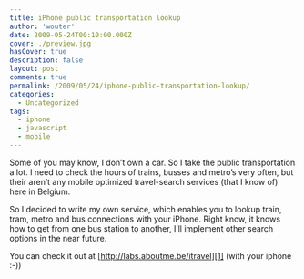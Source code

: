 ```yaml
---
title: iPhone public transportation lookup
author: 'wouter'
date: 2009-05-24T00:10:00.000Z
cover: ./preview.jpg
hasCover: true
description: false
layout: post
comments: true
permalink: /2009/05/24/iphone-public-transportation-lookup/
categories:
  - Uncategorized
tags:
  - iphone
  - javascript
  - mobile
---
```

Some of you may know, I don’t own a car. So I take the public transportation a lot. I need to check the hours of trains, busses and metro’s very often, but their aren’t any mobile optimized travel-search services (that I know of) here in Belgium.

So I decided to write my own service, which enables you to lookup train, tram, metro and bus connections with your iPhone. Right know, it knows how to get from one bus station to another, I’ll implement other search options in the near future.

You can check it out at [http://labs.aboutme.be/itravel][1] (with your iphone :-))

[1]: http://labs.aboutme.be/itravel